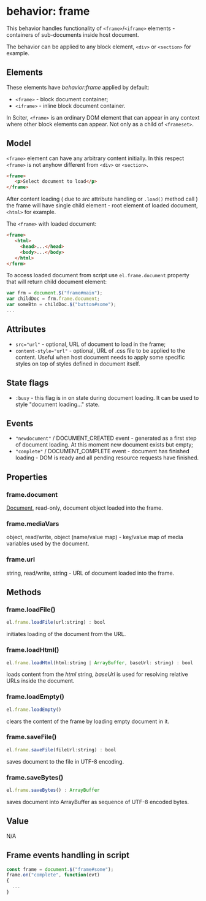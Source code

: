 # behavior: frame

This behavior handles functionality of `<frame>`/`<iframe>` elements - containers of sub-documents inside host document.

The behavior can be applied to any block element, `<div>` or `<section>` for example.

## Elements

These elements have *behavior:frame* applied by default:

* `<frame>` - block document container;
* `<iframe>` - inline block document container.

In Sciter, `<frame>` is an ordinary DOM element that can appear in any context where other block elements can appear. Not only as a child of `<frameset>`.

## Model

`<frame>` element can have any arbitrary content initially. In this respect `<frame>` is not anyhow different from `<div>` or `<section>`.

```html
<frame>
   <p>Select document to load</p> 
</frame>
```

After content loading ( due to *src* attribute handling or `.load()` method call ) the frame will have single child element - root element of loaded document, `<html>` for example.

The `<frame>` with loaded document:

```html
<frame>
   <html>
     <head>...</head>  
     <body>...</body>  
   </html>
</form>
```

To access loaded document from script use `el.frame.document` property that will return child document element:

```js
var frm = document.$("frame#main");
var childDoc = frm.frame.document;
var someBtn = childDoc.$("button#some");
...

```

## Attributes

* `src="url"` - optional, URL of document to load in the frame;
* `content-style="url"` - optional, URL of .css file to be applied to the content. Useful when host document needs to apply some specific styles on top of styles defined in document itself.

## State flags

* `:busy` - this flag is in on state during document loading. It can be used to style "document loading..." state.

## Events

* `"newdocument"` / DOCUMENT\_CREATED event - generated as a first step of document loading. At this moment new document exists but empty;
* `"complete"` / DOCUMENT\_COMPLETE event - document has finished loading - DOM is ready and all pending resource requests have finished.

## Properties

### frame.document

[Document](../DOM/Document), read-only, document object loaded into the frame.

### frame.mediaVars

object, read/write, object (name/value map) - key/value map of media variables used by the document.

### frame.url

string, read/write, string - URL of document loaded into the frame.

## Methods

### frame.loadFile()

```js
el.frame.loadFile(url:string) : bool
```
initiates loading of the document from the URL.

### frame.loadHtml()

```js
el.frame.loadHtml(html:string | ArrayBuffer, baseUrl: string) : bool
```
loads content from the *html* string, _baseUrl_ is used for resolving relative URLs inside the document.

### frame.loadEmpty()

```js
el.frame.loadEmpty()
```
clears the content of the frame by loading empty document in it.

### frame.saveFile()

```js
el.frame.saveFile(fileUrl:string) : bool
``` 
saves document to the file in UTF-8 encoding.

### frame.saveBytes()

```js
el.frame.saveBytes() : ArrayBuffer
```
saves document into ArrayBuffer as sequence of UTF-8 encoded bytes.

## Value

N/A

## Frame events handling in script

```js
const frame = document.$("frame#some");
frame.on("complete", function(evt)
{
  ...
}
```